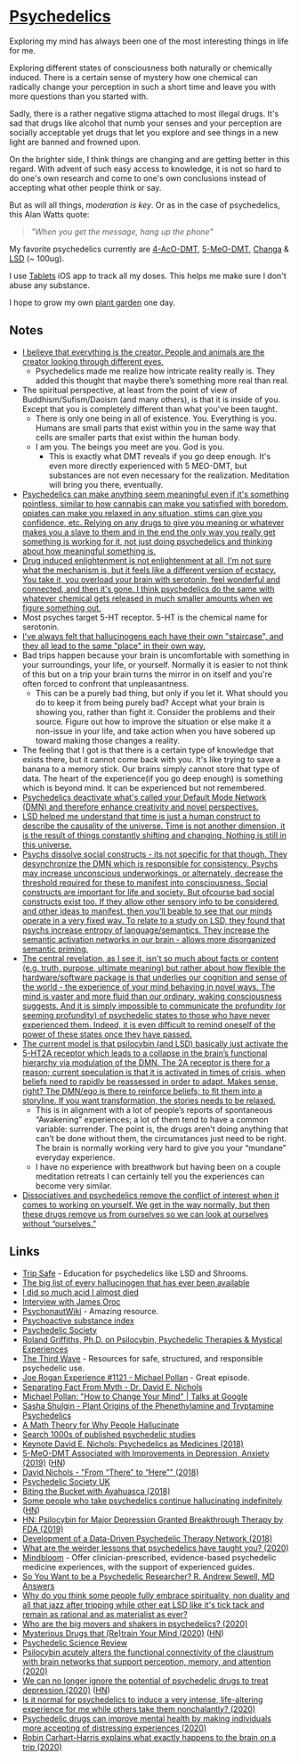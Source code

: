 # [Psychedelics](https://psychonautwiki.org/w/index.php?title=Psychedelic)

Exploring my mind has always been one of the most interesting things in life for me.

Exploring different states of consciousness both naturally or chemically induced. There is a certain sense of mystery how one chemical can radically change your perception in such a short time and leave you with more questions than you started with.

Sadly, there is a rather negative stigma attached to most illegal drugs. It's sad that drugs like alcohol that numb your senses and your perception are socially acceptable yet drugs that let you explore and see things in a new light are banned and frowned upon.

On the brighter side, I think things are changing and are getting better in this regard. With advent of such easy access to knowledge, it is not so hard to do one's own research and come to one's own conclusions instead of accepting what other people think or say.

But as will all things, _moderation is key_. Or as in the case of psychedelics, this Alan Watts quote:

> _"When you get the message, hang up the phone"_

My favorite psychedelics currently are [4-AcO-DMT](https://psychonautwiki.org/wiki/4-AcO-DMT), [5-MeO-DMT](https://psychonautwiki.org/wiki/5-MeO-DMT), [Changa](https://psychonautwiki.org/wiki/Changa) & [LSD](https://psychonautwiki.org/wiki/LSD) (~ 100ug).

I use [Tablets](https://itunes.apple.com/nl/app/tablets-journal/id1460296357?l=en&mt=8) iOS app to track all my doses. This helps me make sure I don't abuse any substance.

I hope to grow my own [plant garden](https://www.reddit.com/r/druggardening/) one day.

## Notes

- [I believe that everything is the creator. People and animals are the creator looking through different eyes.](https://www.reddit.com/r/Psychonaut/comments/7811jc/have_psychedelic_experiences_changed_your_view_of/doq5ia1/)
  - Psychedelics made me realize how intricate reality really is. They added this thought that maybe there’s something more real than real.
- The spiritual perspective, at least from the point of view of Buddhism/Sufism/Daoism (and many others), is that it is inside of you. Except that you is completely different than what you've been taught.
  - There is only one being in all of existence. You. Everything is you. Humans are small parts that exist within you in the same way that cells are smaller parts that exist within the human body.
  - I am you. The beings you meet are you. God is you.
    - This is exactly what DMT reveals if you go deep enough. It's even more directly experienced with 5 MEO-DMT, but substances are not even necessary for the realization. Meditation will bring you there, eventually.
- [Psychedelics can make anything seem meaningful even if it's something pointless, similar to how cannabis can make you satisfied with boredom, opiates can make you relaxed in any situation, stims can give you confidence, etc. Relying on any drugs to give you meaning or whatever makes you a slave to them and in the end the only way you really get something is working for it, not just doing psychedelics and thinking about how meaningful something is.](https://www.reddit.com/r/RationalPsychonaut/comments/7b7kxu/how_have_psychedelics_changed_your_life_if_at_all/)
- [Drug induced enlightenment is not enlightenment at all, I'm not sure what the mechanism is, but it feels like a different version of ecstacy. You take it, you overload your brain with serotonin, feel wonderful and connected, and then it's gone. I think psychedelics do the same with whatever chemical gets released in much smaller amounts when we figure something out.](https://www.reddit.com/r/Drugs/comments/4whrnx/i_did_so_much_acid_i_almost_died/d67p6sd/ "permalink")
- Most psyches target 5-HT receptor. 5-HT is the chemical name for serotonin.
- [I've always felt that hallucinogens each have their own "staircase", and they all lead to the same "place" in their own way.](https://www.reddit.com/r/DMT/comments/87nmpz/just_broke_through_for_the_first_time/)
- Bad trips happen because your brain is uncomfortable with something in your surroundings, your life, or yourself. Normally it is easier to not think of this but on a trip your brain turns the mirror in on itself and you're often forced to confront that unpleasantness.
  - This can be a purely bad thing, but only if you let it. What should you do to keep it from being purely bad? Accept what your brain is showing you, rather than fight it. Consider the problems and their source. Figure out how to improve the situation or else make it a non-issue in your life, and take action when you have sobered up toward making those changes a reality.
- The feeling that I got is that there is a certain type of knowledge that exists there, but it cannot come back with you. It's like trying to save a banana to a memory stick. Our brains simply cannot store that type of data. The heart of the experience(if you go deep enough) is something which is beyond mind. It can be experienced but not remembered.
- [Psychedelics deactivate what's called your Default Mode Network (DMN) and therefore enhance creativity and novel perspectives.](https://www.wsj.com/articles/the-new-science-of-psychedelics-1525360091)
- [LSD helped me understand that time is just a human construct to describe the causality of the universe. Time is not another dimension, it is the result of things constantly shifting and changing. Nothing is still in this universe.](https://www.reddit.com/r/Psychonaut/comments/ekrrh5/what_are_the_weirder_lessons_that_psychedelics/)
- [Psychs dissolve social constructs - its not specific for that though. They desynchronize the DMN which is responsible for consistency. Psychs may increase unconscious underworkings, or alternately, decrease the threshold required for these to manifest into consciousness. Social constructs are important for life and society. But ofcourse bad social constructs exist too. If they allow other sensory info to be considered, and other ideas to manifest, then you'll beable to see that our minds operate in a very fixed way. To relate to a study on LSD, they found that psychs increase entropy of language/semantics. They increase the semantic activation networks in our brain - allows more disorganized semantic priming. ](https://www.reddit.com/r/RationalPsychonaut/comments/eqjwl6/very_interesting_characteristic_of_psychedelics/)
- [The central revelation, as I see it, isn't so much about facts or content (e.g. truth, purpose, ultimate meaning) but rather about how flexible the hardware/software package is that underlies our cognition and sense of the world - the experience of your mind behaving in novel ways. The mind is vaster and more fluid than our ordinary, waking consciousness suggests. And it is simply impossible to communicate the profundity (or seeming profundity) of psychedelic states to those who have never experienced them. Indeed, it is even difficult to remind oneself of the power of these states once they have passed.](https://news.ycombinator.com/item?id=23947157)
- [The current model is that psilocybin (and LSD) basically just activate the 5-HT2A receptor which leads to a collapse in the brain’s functional hierarchy via modulation of the DMN. The 2A receptor is there for a reason; current speculation is that it is activated in times of crisis, when beliefs need to rapidly be reassessed in order to adapt. Makes sense, right? The DMN/ego is there to reinforce beliefs; to fit them into a storyline. If you want transformation, the stories needs to be relaxed.](https://www.reddit.com/r/RationalPsychonaut/comments/j09fur/anyone_who_is_an_experienced_rationalpsychonaut/)
  - This is in alignment with a lot of people’s reports of spontaneous “Awakening” experiences; a lot of them tend to have a common variable: surrender. The point is, the drugs aren’t doing anything that can’t be done without them, the circumstances just need to be right. The brain is normally working very hard to give you your “mundane” everyday experience.
  - I have no experience with breathwork but having been on a couple meditation retreats I can certainly tell you the experiences can become very similar.
- [Dissociatives and psychedelics remove the conflict of interest when it comes to working on yourself. We get in the way normally, but then these drugs remove us from ourselves so we can look at ourselves without “ourselves.”](https://www.reddit.com/r/RationalPsychonaut/comments/j0uv2q/dissociatives_and_psychedelics_remove_the/)

## Links

- [Trip Safe](https://tripsafe.org/) - Education for psychedelics like LSD and Shrooms.
- [The big list of every hallucinogen that has ever been available](https://www.reddit.com/r/Drugs/comments/616do6/the_big_list_of_every_hallucinogen_that_has_ever/)
- [I did so much acid I almost died](https://www.reddit.com/r/Drugs/comments/4whrnx/i_did_so_much_acid_i_almost_died/)
- [Interview with James Oroc](https://www.youtube.com/watch?v=ZVBpIzFr8wM)
- [PsychonautWiki](https://psychonautwiki.org/wiki/Main_Page) - Amazing resource.
- [Psychoactive substance index](https://psychonautwiki.org/wiki/Psychoactive_substance_index)
- [Psychedelic Society](http://psychedelicsociety.org.uk/)
- [Roland Griffiths, Ph.D. on Psilocybin, Psychedelic Therapies & Mystical Experiences](https://www.youtube.com/watch?v=rkBq33KWFmY)
- [The Third Wave](https://thethirdwave.co/) - Resources for safe, structured, and responsible psychedelic use.
- [Joe Rogan Experience #1121 - Michael Pollan](https://www.youtube.com/watch?v=tz4CrWE_P0g) - Great episode.
- [Separating Fact From Myth - Dr. David E. Nichols](https://www.youtube.com/watch?v=actb5xZU9nQ)
- [Michael Pollan: "How to Change Your Mind" | Talks at Google](https://www.youtube.com/watch?v=KuhmZSFvhL0&ab_channel=TalksatGoogle)
- [Sasha Shulgin - Plant Origins of the Phenethylamine and Tryptamine Psychedelics](https://www.youtube.com/watch?v=OxlhPnjdh4I)
- [A Math Theory for Why People Hallucinate](https://www.quantamagazine.org/a-math-theory-for-why-people-hallucinate-20180730/)
- [Search 1000s of published psychedelic studies](https://www.magsdb.com/)
- [Keynote David E. Nichols: Psychedelics as Medicines (2018)](https://www.youtube.com/watch?v=Yp9k7jvVE5E)
- [5-MeO-DMT Associated with Improvements in Depression, Anxiety (2019)](https://news.ycombinator.com/item?id=19430971) ([HN](https://news.ycombinator.com/item?id=19430971))
- [David Nichols - "From “There” to “Here”" (2018)](https://www.youtube.com/watch?v=urT3bg2dYGs)
- [Psychedelic Society UK](https://psychedelicsociety.org.uk/)
- [Biting the Bucket with Ayahuasca (2018)](https://medium.com/s/story/biting-the-bucket-with-ayahuasca-2940c5da3248)
- [Some people who take psychedelics continue hallucinating indefinitely](https://slatestarcodex.com/2019/09/11/lots-of-people-going-around-with-mild-hallucinations-all-the-time/) ([HN](https://news.ycombinator.com/item?id=21340030))
- [HN: Psilocybin for Major Depression Granted Breakthrough Therapy by FDA (2019)](https://news.ycombinator.com/item?id=21638290)
- [Development of a Data-Driven Psychedelic Therapy Network (2018)](https://www.youtube.com/watch?v=mTGMArtFb2g)
- [What are the weirder lessons that psychedelics have taught you? (2020)](https://www.reddit.com/r/Psychonaut/comments/ekrrh5/what_are_the_weirder_lessons_that_psychedelics/)
- [Mindbloom](https://www.mindbloom.co/) - Offer clinician-prescribed, evidence-based psychedelic medicine experiences, with the support of experienced guides.
- [So You Want to be a Psychedelic Researcher? R. Andrew Sewell, MD Answers](https://maps.org/resources/students/181-so-you-want-to-be-a-psychedelic-researcher)
- [Why do you think some people fully embrace spirituality, non duality and all that jazz after tripping while other eat LSD like it's tick tack and remain as rational and as materialist as ever?](https://www.reddit.com/r/RationalPsychonaut/comments/fniz6i/why_do_you_think_some_people_fully_embrace/)
- [Who are the big movers and shakers in psychedelics? (2020)](https://www.reddit.com/r/RationalPsychonaut/comments/fvcczf/who_are_the_big_movers_and_shakers_in_psychedelics/)
- [Mysterious Drugs that (Re)train Your Mind (2020)](https://mythirdbrain.substack.com/p/what-psychedelics-teach-us-about) ([HN](https://news.ycombinator.com/item?id=23346286))
- [Psychedelic Science Review](https://psychedelicreview.com/)
- [Psilocybin acutely alters the functional connectivity of the claustrum with brain networks that support perception, memory, and attention (2020)](https://www.sciencedirect.com/science/article/pii/S1053811920304663)
- [We can no longer ignore the potential of psychedelic drugs to treat depression (2020)](https://www.theguardian.com/commentisfree/2020/jun/08/psychedelic-drugs-treat-depression) ([HN](https://news.ycombinator.com/item?id=23458724))
- [Is it normal for psychedelics to induce a very intense, life-altering experience for me while others take them nonchalantly? (2020)](https://www.reddit.com/r/RationalPsychonaut/comments/h78o8j/is_it_normal_for_psychedelics_to_induce_a_very/)
- [Psychedelic drugs can improve mental health by making individuals more accepting of distressing experiences (2020)](https://www.reddit.com/user/neuromancer420/comments/isf49q/new_research_provides_evidence_that_psychedelic/)
- [Robin Carhart-Harris explains what exactly happens to the brain on a trip (2020)](https://www.youtube.com/watch?v=HPerHB6Y2SQ)
